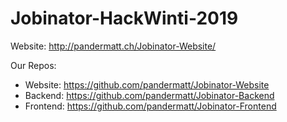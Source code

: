 # Jobinator-HackWinti-2019

Website: <http://pandermatt.ch/Jobinator-Website/>

Our Repos: 
- Website: <https://github.com/pandermatt/Jobinator-Website>
- Backend: <https://github.com/pandermatt/Jobinator-Backend>
- Frontend: <https://github.com/pandermatt/Jobinator-Frontend>
